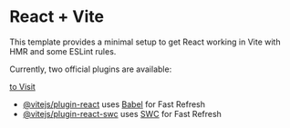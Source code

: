 # React + Vite

This template provides a minimal setup to get React working in Vite with HMR and some ESLint rules.

Currently, two official plugins are available:

<a href="https://twitter-clone-liard-two.vercel.app/">to Visit</a>

- [@vitejs/plugin-react](https://github.com/vitejs/vite-plugin-react/blob/main/packages/plugin-react/README.md) uses [Babel](https://babeljs.io/) for Fast Refresh
- [@vitejs/plugin-react-swc](https://github.com/vitejs/vite-plugin-react-swc) uses [SWC](https://swc.rs/) for Fast Refresh

